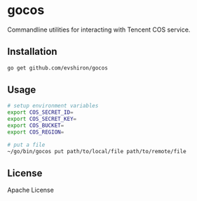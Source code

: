 
# gocos

Commandline utilities for interacting with Tencent COS service.

## Installation

```bash
go get github.com/evshiron/gocos
```

## Usage

```bash
# setup environment variables
export COS_SECRET_ID=
export COS_SECRET_KEY=
export COS_BUCKET=
export COS_REGION=

# put a file
~/go/bin/gocos put path/to/local/file path/to/remote/file
```

## License

Apache License
